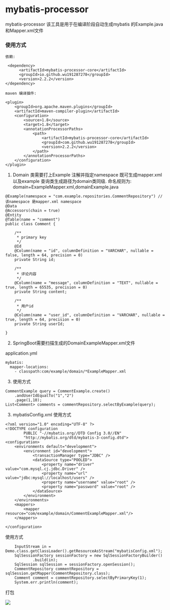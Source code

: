 # mybatis-processor
mybatis-processor 该工具是用于在编译阶段自动生成mybatis 的Example.java 和Mapper.xml文件

### 使用方式
```
依赖:

 <dependency>
      <artifactId>mybatis-processor-core</artifactId>
      <groupId>io.github.wu191287278</groupId>
      <version>2.2.2</version>
</dependency>

maven 编译插件:

<plugin>
    <groupId>org.apache.maven.plugins</groupId>
    <artifactId>maven-compiler-plugin</artifactId>
    <configuration>
        <source>1.8</source>
        <target>1.8</target>
        <annotationProcessorPaths>
            <path>
                <artifactId>mybatis-processor-core</artifactId>
                <groupId>com.github.wu191287278</groupId>
                <version>2.2.2</version>
            </path>
        </annotationProcessorPaths>
    </configuration>
</plugin>

```


1. Domain 类需要打上Example 注解并指定namespace 既可生成mapper.xml 以及example 查询类生成路径为domain类同级.
命名规则为: domain+ExampleMapper.xml,domainExample.java

```
@Example(namespace = "com.example.repositories.CommentRepository") //该namespace 是mapper.xml namespace
@Data
@Accessors(chain = true)
@Entity
@Table(name = "comment")
public class Comment {

    /**
     * primary key
     */
    @Id
    @Column(name = "id", columnDefinition = "VARCHAR", nullable = false, length = 64, precision = 0)
    private String id;

    /**
     * 评论内容
     */
    @Column(name = "message", columnDefinition = "TEXT", nullable = true, length = 65535, precision = 0)
    private String content;

    /**
     * 用户id
     */
    @Column(name = "user_id", columnDefinition = "VARCHAR", nullable = true, length = 64, precision = 0)
    private String userId;

}
```

2. SpringBoot需要扫描生成的DomainExampleMapper.xml文件


application.yml

```
mybatis:
  mapper-locations:
    - classpath:com/example/domain/*ExampleMapper.xml
```

3. 使用方式

```
CommentExample query = CommentExample.create()
    .andUserIdEqualTo("1","2")
    .page(1,10);
List<Comment> comments = commentRepository.selectByExample(query);
```

3. mybatisConfig.xml 使用方式

```
<?xml version="1.0" encoding="UTF-8" ?>
<!DOCTYPE configuration
        PUBLIC "-//mybatis.org//DTD Config 3.0//EN"
        "http://mybatis.org/dtd/mybatis-3-config.dtd">
<configuration>
    <environments default="development">
        <environment id="development">
            <transactionManager type="JDBC" />
            <dataSource type="POOLED">
                <property name="driver" value="com.mysql.cj.jdbc.Driver" />
                <property name="url" value="jdbc:mysql://localhost/users" />
                <property name="username" value="root" />
                <property name="password" value="root" />
            </dataSource>
        </environment>
    </environments>
    <mappers>
        <mapper resource="com/example/domain/CommentExampleMapper.xml"/>
    </mappers>

</configuration>
```

使用方式

```
    InputStream in = Demo.class.getClassLoader().getResourceAsStream("mybatisConfig.xml");
    SqlSessionFactory sessionFactory = new SqlSessionFactoryBuilder()
            .build(in);
    SqlSession sqlSession = sessionFactory.openSession();
    CommentRepository commentRepository = sqlSession.getMapper(CommentRepository.class);
    Comment comment = commentRepository.selectByPrimaryKey(1);
    System.err.println(comment);
```

打包

[![](https://jitpack.io/v/shijie1987ssj/mybatis-processor.svg)](https://jitpack.io/#shijie1987ssj/mybatis-processor)
